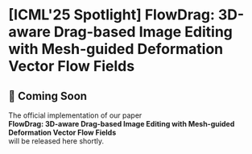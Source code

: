 # [ICML'25 Spotlight] FlowDrag: 3D-aware Drag-based Image Editing with Mesh-guided Deformation Vector Flow Fields

## 🚀 Coming Soon

The official implementation of our paper  
**FlowDrag: 3D-aware Drag-based Image Editing with Mesh-guided Deformation Vector Flow Fields**  
will be released here shortly.
